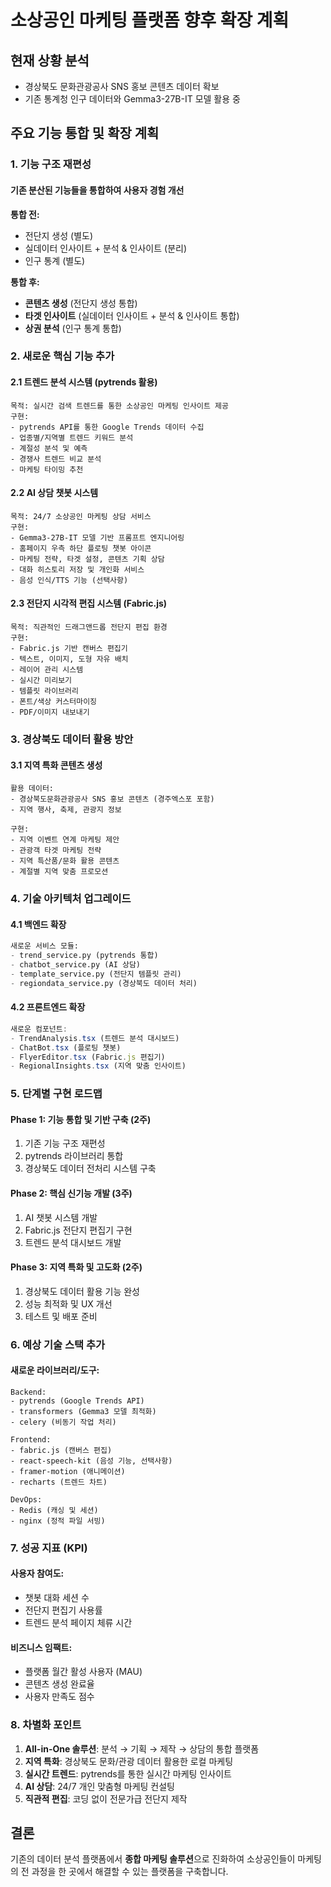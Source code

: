 # 소상공인 마케팅 플랫폼 향후 확장 계획

## 현재 상황 분석
- 경상북도 문화관광공사 SNS 홍보 콘텐츠 데이터 확보
- 기존 통계청 인구 데이터와 Gemma3-27B-IT 모델 활용 중

## 주요 기능 통합 및 확장 계획

### 1. 기능 구조 재편성
#### 기존 분산된 기능들을 통합하여 사용자 경험 개선

**통합 전:**
- 전단지 생성 (별도)
- 실데이터 인사이트 + 분석 & 인사이트 (분리)
- 인구 통계 (별도)

**통합 후:**
- **콘텐츠 생성** (전단지 생성 통합)
- **타겟 인사이트** (실데이터 인사이트 + 분석 & 인사이트 통합)
- **상권 분석** (인구 통계 통합)

### 2. 새로운 핵심 기능 추가

#### 2.1 트렌드 분석 시스템 (pytrends 활용)
```
목적: 실시간 검색 트렌드를 통한 소상공인 마케팅 인사이트 제공
구현:
- pytrends API를 통한 Google Trends 데이터 수집
- 업종별/지역별 트렌드 키워드 분석
- 계절성 분석 및 예측
- 경쟁사 트렌드 비교 분석
- 마케팅 타이밍 추천
```

#### 2.2 AI 상담 챗봇 시스템
```
목적: 24/7 소상공인 마케팅 상담 서비스
구현:
- Gemma3-27B-IT 모델 기반 프롬프트 엔지니어링
- 홈페이지 우측 하단 플로팅 챗봇 아이콘
- 마케팅 전략, 타겟 설정, 콘텐츠 기획 상담
- 대화 히스토리 저장 및 개인화 서비스
- 음성 인식/TTS 기능 (선택사항)
```

#### 2.3 전단지 시각적 편집 시스템 (Fabric.js)
```
목적: 직관적인 드래그앤드롭 전단지 편집 환경
구현:
- Fabric.js 기반 캔버스 편집기
- 텍스트, 이미지, 도형 자유 배치
- 레이어 관리 시스템
- 실시간 미리보기
- 템플릿 라이브러리
- 폰트/색상 커스터마이징
- PDF/이미지 내보내기
```

### 3. 경상북도 데이터 활용 방안

#### 3.1 지역 특화 콘텐츠 생성
```
활용 데이터:
- 경상북도문화관광공사 SNS 홍보 콘텐츠 (경주엑스포 포함)
- 지역 행사, 축제, 관광지 정보

구현:
- 지역 이벤트 연계 마케팅 제안
- 관광객 타겟 마케팅 전략
- 지역 특산품/문화 활용 콘텐츠
- 계절별 지역 맞춤 프로모션
```

### 4. 기술 아키텍처 업그레이드

#### 4.1 백엔드 확장
```python
새로운 서비스 모듈:
- trend_service.py (pytrends 통합)
- chatbot_service.py (AI 상담)
- template_service.py (전단지 템플릿 관리)
- regiondata_service.py (경상북도 데이터 처리)
```

#### 4.2 프론트엔드 확장
```typescript
새로운 컴포넌트:
- TrendAnalysis.tsx (트렌드 분석 대시보드)
- ChatBot.tsx (플로팅 챗봇)
- FlyerEditor.tsx (Fabric.js 편집기)
- RegionalInsights.tsx (지역 맞춤 인사이트)
```

### 5. 단계별 구현 로드맵

#### Phase 1: 기능 통합 및 기반 구축 (2주)
1. 기존 기능 구조 재편성
2. pytrends 라이브러리 통합
3. 경상북도 데이터 전처리 시스템 구축

#### Phase 2: 핵심 신기능 개발 (3주)
1. AI 챗봇 시스템 개발
2. Fabric.js 전단지 편집기 구현
3. 트렌드 분석 대시보드 개발

#### Phase 3: 지역 특화 및 고도화 (2주)
1. 경상북도 데이터 활용 기능 완성
2. 성능 최적화 및 UX 개선
3. 테스트 및 배포 준비

### 6. 예상 기술 스택 추가

#### 새로운 라이브러리/도구:
```
Backend:
- pytrends (Google Trends API)
- transformers (Gemma3 모델 최적화)
- celery (비동기 작업 처리)

Frontend:
- fabric.js (캔버스 편집)
- react-speech-kit (음성 기능, 선택사항)
- framer-motion (애니메이션)
- recharts (트렌드 차트)

DevOps:
- Redis (캐싱 및 세션)
- nginx (정적 파일 서빙)
```

### 7. 성공 지표 (KPI)

#### 사용자 참여도:
- 챗봇 대화 세션 수
- 전단지 편집기 사용률
- 트렌드 분석 페이지 체류 시간

#### 비즈니스 임팩트:
- 플랫폼 월간 활성 사용자 (MAU)
- 콘텐츠 생성 완료율
- 사용자 만족도 점수

### 8. 차별화 포인트

1. **All-in-One 솔루션**: 분석 → 기획 → 제작 → 상담의 통합 플랫폼
2. **지역 특화**: 경상북도 문화/관광 데이터 활용한 로컬 마케팅
3. **실시간 트렌드**: pytrends를 통한 실시간 마케팅 인사이트
4. **AI 상담**: 24/7 개인 맞춤형 마케팅 컨설팅
5. **직관적 편집**: 코딩 없이 전문가급 전단지 제작

## 결론
기존의 데이터 분석 플랫폼에서 **종합 마케팅 솔루션**으로 진화하여 소상공인들이 마케팅의 전 과정을 한 곳에서 해결할 수 있는 플랫폼을 구축합니다. 